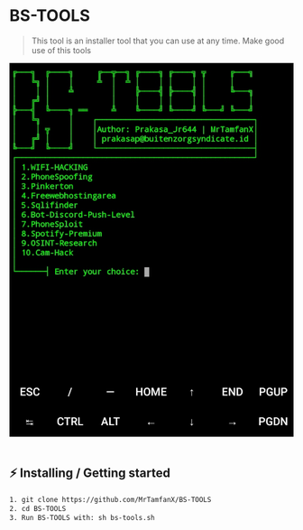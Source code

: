 # BS-TOOLS
> This tool is an installer tool that you can use at any time.
> Make good use of this tools

<div align="center">
    <img src="https://github.com/MrTamfanX/BS-TOOLS/blob/main/IMG_20231105_184247.jpg" width=920>
</div>

<br>

## ⚡ Installing / Getting started

```
1. git clone https://github.com/MrTamfanX/BS-TOOLS
2. cd BS-TOOLS
3. Run BS-TOOLS with: sh bs-tools.sh
```
